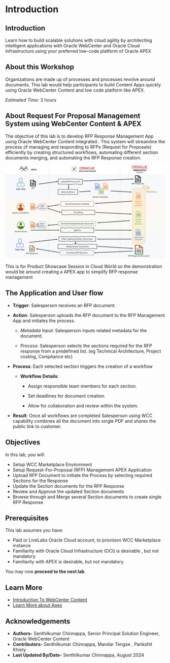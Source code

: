 # Introduction

## Introduction

Learn how to build scalable solutions with cloud agility by architecting intelligent applications with Oracle WebCenter and Oracle Cloud Infrastructure using your preferred low-code platform of Oracle APEX


## About this Workshop

Organizations are made up of processes and processes revolve around documents. This lab would help participants to build Content Apps quickly using Oracle WebCenter Content and low code platform like APEX.

*Estimated Time:* 3 hours

## About Request For Proposal Management System using WebCenter Content & APEX

The objective of this lab is to develop RFP Response Management App using Oracle WebCenter Content integrated . This system will streamline the process of managing and responding to RFPs (Request for Proposals) efficiently by  creating structured workflows, automating different section documents merging, and automating the RFP Response creation.


![Workshop Architecture](./images/rfp_mgmt_workshop_architecture.png "RFP Management Workshop Architecture")


This is for Product Showcase Session in Cloud World so the demonstration would be around creating a APEX app to simplify RFP response management

## The Application and User flow

* **Trigger**: Salesperson receives an RFP document.

* **Action**: Salesperson uploads the RFP document to the RFP Management App and initiates the process.

    * *Metadata Input*: Salesperson inputs related metadata for the document.

    * *Process*: Salesperson selects the sections required for the RFP response from a predefined list. (eg Technical Architecture, Project costing, Compliance etc)

* **Process**: Each selected section triggers the creation of a workflow

    * **Workflow Details**:

        * Assign responsible team members for each section.

        * Set deadlines for document creation.

        * Allow for collaboration and review within the system.

* **Result**: Once all workflows are completed Salesperson using WCC capability combines all the document into single PDF and shares the public link to customer.


## Objectives

In this lab, you will:

* Setup WCC Marketplace Environment
* Setup Request-For-Proposal (RFP) Management APEX Application
* Upload RFP Document to initiate the Process by selecting required Sections for the Response
* Update the Section documents for the RFP Response
* Review and Approve the updated Section documents
* Browse through and Merge several Section documents to create single RFP Response

## Prerequisites

This lab assumes you have:

* Paid or LiveLabs Oracle Cloud account, to provision WCC Marketplace instance
* Familiarity with Oracle Cloud Infrastructure (OCI) is desirable , but not mandatory
* Familiarity with APEX is desirable, but not mandatory

You may now **proceed to the next lab**.

## Learn More

* [Introduction To WebCenter Content](https://docs.oracle.com/en/middleware/webcenter/content/12.2.1.4/index.html)
* [Learn More about Apex ](https://apex.oracle.com/en/)

## Acknowledgements

* **Authors-** Senthilkumar Chinnappa, Senior Principal Solution Engineer, Oracle WebCenter Content
* **Contributors-** Senthilkumar Chinnappa, Mandar Tengse , Parikshit Khisty
* **Last Updated By/Date-** Senthilkumar Chinnappa, August 2024
